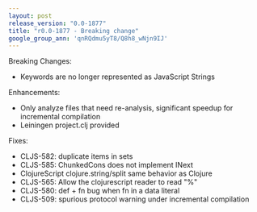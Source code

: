```yaml
---
layout: post
release_version: "0.0-1877"
title: "r0.0-1877 - Breaking change"
google_group_ann: 'qnRQdmu5yT8/Q8h8_wNjn9IJ'
---
```


Breaking Changes:

* Keywords are no longer represented as JavaScript Strings

Enhancements:

* Only analyze files that need re-analysis, significant speedup for incremental compilation
* Leiningen project.clj provided

Fixes:

* CLJS-582: duplicate items in sets
* CLJS-585: ChunkedCons does not implement INext
* ClojureScript clojure.string/split same behavior as Clojure
* CLJS-565: Allow the clojurescript reader to read "%"
* CLJS-580: def + fn bug when fn in a data literal
* CLJS-509: spurious protocol warning under incremental compilation

